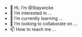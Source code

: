 - 👋 Hi, I’m @Staywicke
- 👀 I’m interested in ...
- 🌱 I’m currently learning ...
- 💞️ I’m looking to collaborate on ...
- 📫 How to reach me ...

<!---
Staywicke/Staywicke is a ✨ special ✨ repository because its `README.md` (this file) appears on your GitHub profile.
You can click the Preview link to take a look at your changes.
--->
